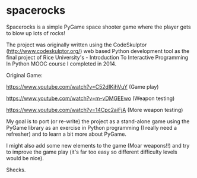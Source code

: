 # spacerocks
Spacerocks is a simple PyGame space shooter game where the player gets to blow up lots of rocks!

The project was originally written using the CodeSkulptor (http://www.codeskulptor.org/) web based Python development tool as the final project of Rice University's - Introduction To Interactive Programming In Python MOOC course I completed in 2014.

Original Game:

https://www.youtube.com/watch?v=C52dIKihVuY   (Game play)

https://www.youtube.com/watch?v=m-vDMGEEwo    (Weapon testing)

https://www.youtube.com/watch?v=14Cpc2aiFjA   (More weapon testing)


My goal is to port (or re-write) the project as a stand-alone game using the PyGame library as an exercise in Python programming (I really need a refresher) and to learn a bit more about PyGame.

I might also add some new elements to the game (Moar weapons!!) and try to improve the game play (it's far too easy so different difficulty levels would be nice).


Shecks.


